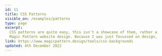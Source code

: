 ```yaml
---
id: 11
title: CSS Patterns
visible_on: /examples/patterns
type: page
excerpt:
  CSS patterns are quite easy, this isn't a showcase of them, rather a showcase of duplicating the
  Magic Pattern website design. Because I was just focussed on design, this is not feature complete.
link: https://www.magicpattern.design/tools/css-backgrounds
updated: 4th December 2022
---
```

